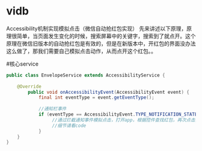# vidb
Accessibility机制实现模拟点击（微信自动抢红包实现）
先来讲述以下原理，原理很简单，当页面发生变化的时候，搜索屏幕中的关键字，搜索到了就点开。这个原理在微信旧版本的自动抢红包是有效的，但是在新版本中，开红包的界面没办法这么做了，那我们需要自己模拟点击动作，从而点开这个红包。。

#核心service

```java
public class EnvelopeService extends AccessibilityService {
    
    @Override
        public void onAccessibilityEvent(AccessibilityEvent event) {
            final int eventType = event.getEventType();
    
            //通知栏事件
            if (eventType == AccessibilityEvent.TYPE_NOTIFICATION_STATE_CHANGED) {
                 //通过拦截通知事件模拟点击，打开app，根据控件查找红包，再次点击打开红包
                 //细节请看code
            }
    }
}



```

